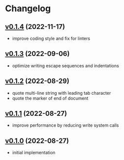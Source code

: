 # Changelog
## [v0.1.4](https://github.com/itchyny/json2yaml/compare/v0.1.3..v0.1.4) (2022-11-17)
* improve coding style and fix for linters

## [v0.1.3](https://github.com/itchyny/json2yaml/compare/v0.1.2..v0.1.3) (2022-09-06)
* optimize writing escape sequences and indentations

## [v0.1.2](https://github.com/itchyny/json2yaml/compare/v0.1.1..v0.1.2) (2022-08-29)
* quote multi-line string with leading tab character
* quote the marker of end of document

## [v0.1.1](https://github.com/itchyny/json2yaml/compare/v0.1.0..v0.1.1) (2022-08-27)
* improve performance by reducing write system calls

## [v0.1.0](https://github.com/itchyny/json2yaml/compare/ab3b812..v0.1.0) (2022-08-27)
* initial implementation
